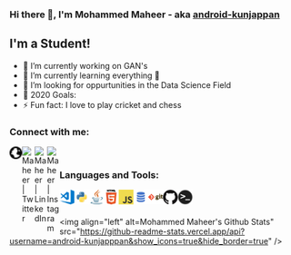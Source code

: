 
### Hi there 👋, I'm Mohammed Maheer - aka [android-kunjappan](https://android-kunjapppan.github.io/Mohammed-Maheer/)


## I'm a Student!
- 🔭 I’m currently working on GAN's
- 🌱 I’m currently learning everything 🤣
- 👯 I’m looking for oppurtunities in the Data Science Field
- 🥅 2020 Goals: 
- ⚡ Fun fact: I love to play cricket and chess

### Connect with me:

[<img align="left" width="22px" src="https://raw.githubusercontent.com/iconic/open-iconic/master/svg/globe.svg" />](https://android-kunjapppan.github.io/Mohammed-Maheer/)
[<img align="left" alt="Maheer | Twitter" width="22px" src="https://cdn.jsdelivr.net/npm/simple-icons@v3/icons/twitter.svg" />](https://twitter.com/maheer23)
[<img align="left" alt="Maheer | LinkedIn" width="22px" src="https://cdn.jsdelivr.net/npm/simple-icons@v3/icons/linkedin.svg" />](https://www.linkedin.com/in/maheer-mohammed/)
[<img align="left" alt="Maheer | Instagram" width="22px" src="https://cdn.jsdelivr.net/npm/simple-icons@v3/icons/instagram.svg" />](https://www.instagram.com/mohammed.maheer/)

<br />

### Languages and Tools:

<img align="left" alt="Visual Studio Code" width="26px" src="https://raw.githubusercontent.com/github/explore/80688e429a7d4ef2fca1e82350fe8e3517d3494d/topics/visual-studio-code/visual-studio-code.png" />
<img align="left" alt="Python" width="26px" src="https://raw.githubusercontent.com/github/explore/80688e429a7d4ef2fca1e82350fe8e3517d3494d/topics/python/python.png" />
<img align="left" alt="Java" width="26px" src="https://raw.githubusercontent.com/github/explore/80688e429a7d4ef2fca1e82350fe8e3517d3494d/topics/java/java.png" />
<img align="left" alt="HTML5" width="26px" src="https://raw.githubusercontent.com/github/explore/80688e429a7d4ef2fca1e82350fe8e3517d3494d/topics/html/html.png" />
<img align="left" alt="JavaScript" width="26px" src="https://raw.githubusercontent.com/github/explore/80688e429a7d4ef2fca1e82350fe8e3517d3494d/topics/javascript/javascript.png" />
<img align="left" alt="SQL" width="26px" src="https://raw.githubusercontent.com/github/explore/80688e429a7d4ef2fca1e82350fe8e3517d3494d/topics/sql/sql.png" />
<img align="left" alt="Git" width="26px" src="https://raw.githubusercontent.com/github/explore/80688e429a7d4ef2fca1e82350fe8e3517d3494d/topics/git/git.png" />
<img align="left" alt="GitHub" width="26px" src="https://raw.githubusercontent.com/github/explore/78df643247d429f6cc873026c0622819ad797942/topics/github/github.png" />
<img align="left" alt="HTML5" width="26px" src="https://raw.githubusercontent.com/github/explore/80688e429a7d4ef2fca1e82350fe8e3517d3494d/topics/terminal/terminal.png" />

<br />
<br />


<img align="left" alt=Mohammed Maheer's Github Stats" src="https://github-readme-stats.vercel.app/api?username=android-kunjapppan&show_icons=true&hide_border=true" />

